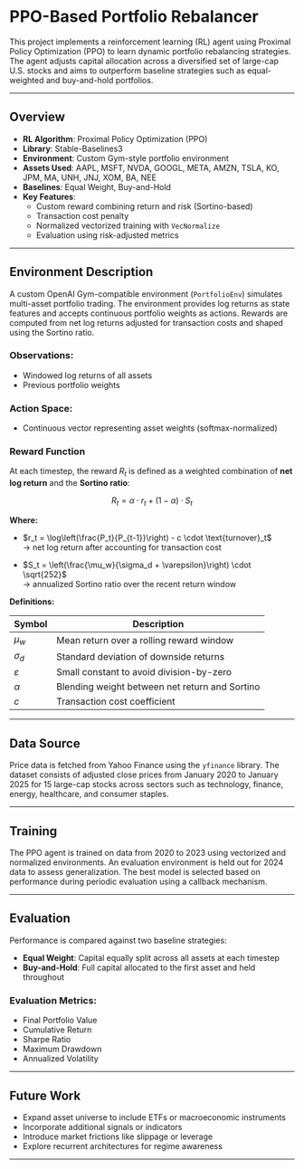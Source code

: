 # PPO-Based Portfolio Rebalancer

This project implements a reinforcement learning (RL) agent using Proximal Policy Optimization (PPO) to learn dynamic portfolio rebalancing strategies. The agent adjusts capital allocation across a diversified set of large-cap U.S. stocks and aims to outperform baseline strategies such as equal-weighted and buy-and-hold portfolios.

---

## Overview

- **RL Algorithm**: Proximal Policy Optimization (PPO)
- **Library**: Stable-Baselines3
- **Environment**: Custom Gym-style portfolio environment
- **Assets Used**: AAPL, MSFT, NVDA, GOOGL, META, AMZN, TSLA, KO, JPM, MA, UNH, JNJ, XOM, BA, NEE
- **Baselines**: Equal Weight, Buy-and-Hold
- **Key Features**:
  - Custom reward combining return and risk (Sortino-based)
  - Transaction cost penalty
  - Normalized vectorized training with `VecNormalize`
  - Evaluation using risk-adjusted metrics

---

## Environment Description

A custom OpenAI Gym-compatible environment (`PortfolioEnv`) simulates multi-asset portfolio trading. The environment provides log returns as state features and accepts continuous portfolio weights as actions. Rewards are computed from net log returns adjusted for transaction costs and shaped using the Sortino ratio.

### Observations:
- Windowed log returns of all assets
- Previous portfolio weights

### Action Space:
- Continuous vector representing asset weights (softmax-normalized)


### Reward Function

At each timestep, the reward $R_t$ is defined as a weighted combination of **net log return** and the **Sortino ratio**:





```math
 R_t = \alpha \cdot r_t + (1 - \alpha) \cdot S_t
```





**Where:**

- $r_t = \log\left(\frac{P_t}{P_{t-1}}\right) - c \cdot \text{turnover}_t$  
  → net log return after accounting for transaction cost

- $S_t = \left(\frac{\mu_w}{\sigma_d + \varepsilon}\right) \cdot \sqrt{252}$  
  → annualized Sortino ratio over the recent return window


**Definitions:**

| Symbol        | Description                                      |
|---------------|--------------------------------------------------|
| $\mu_w$      | Mean return over a rolling reward window         |
| $\sigma_d$   | Standard deviation of downside returns           |
| $\varepsilon$| Small constant to avoid division-by-zero         |
| $\alpha$     | Blending weight between net return and Sortino   |
| $c$           | Transaction cost coefficient                     |

---

## Data Source

Price data is fetched from Yahoo Finance using the `yfinance` library. The dataset consists of adjusted close prices from January 2020 to January 2025 for 15 large-cap stocks across sectors such as technology, finance, energy, healthcare, and consumer staples.

---

## Training

The PPO agent is trained on data from 2020 to 2023 using vectorized and normalized environments. An evaluation environment is held out for 2024 data to assess generalization. The best model is selected based on performance during periodic evaluation using a callback mechanism.

---

## Evaluation

Performance is compared against two baseline strategies:

- **Equal Weight**: Capital equally split across all assets at each timestep
- **Buy-and-Hold**: Full capital allocated to the first asset and held throughout

### Evaluation Metrics:
- Final Portfolio Value
- Cumulative Return
- Sharpe Ratio
- Maximum Drawdown
- Annualized Volatility

---

## Future Work

- Expand asset universe to include ETFs or macroeconomic instruments
- Incorporate additional signals or indicators
- Introduce market frictions like slippage or leverage
- Explore recurrent architectures for regime awareness

---
